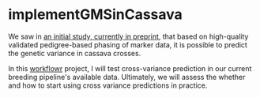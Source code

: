 # implementGMSinCassava

We saw in [an initial study, currently in preprint](https://www.biorxiv.org/content/10.1101/2021.01.05.425443v1), that based on high-quality validated pedigree-based phasing of marker data, it is possible to predict the genetic variance in cassava crosses. 

In this [workflowr][] project, I will test cross-variance prediction in our current breeding pipeline's available data. Ultimately, we will assess the whether and how to start using cross variance predictions in practice.

[workflowr]: https://github.com/jdblischak/workflowr
